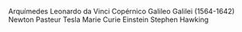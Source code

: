 Arquímedes
Leonardo da Vinci
Copérnico
Galileo Galilei (1564-1642)
Newton
Pasteur
Tesla
Marie Curie
Einstein
Stephen Hawking
